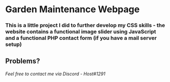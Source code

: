 # Garden Maintenance Webpage

### This is a little project I did to further develop my CSS skills - the website contains a functional image slider using JavaScript and a functional PHP contact form (if you have a mail server setup)

## Problems?

###### Feel free to contact me via Discord - Host#1291
